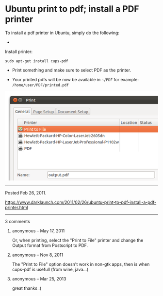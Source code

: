 # Ubuntu print to pdf; install a PDF printer

To install a pdf printer in Ubuntu, simply do the following:

* 
Install printer:
```
sudo apt-get install cups-pdf
```

* Print something and make sure to select PDF as the printer.

* Your printed pdfs will be now be available in `~/PDF`
for example: `/home/user/PDF/printed.pdf`

<img alt="" src="/img/uploads/2011-11/install-pdf-printer.png" />

---

Posted Feb 26, 2011.

https://www.darklaunch.com/2011/02/26/ubuntu-print-to-pdf-install-a-pdf-printer.html

---

3 comments

<ol><li><div>

anonymous &ndash; May 17, 2011<div>

Or, when printing, select the "Print to File" printer and change the Output format from Postscript to PDF.

</div></div></li><li><div>

anonymous &ndash; Nov 8, 2011<div>

The "Print to File" option doesn't work in non-gtk apps, then is when cups-pdf is usefull (from wine, java...)

</div></div></li><li><div>

anonymous &ndash; Mar 25, 2013<div>

great thanks :)

</div></div></li></ol>